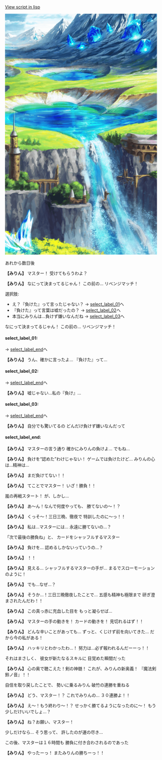 [View script in lisp](../scripts/10151303.txt)

![highland.png](../images/backgrounds/highland.png)

あれから数日後

**【みりん】**
マスター！
受けてもらうわよ？

**【みりん】**
なにって決まってるじゃん！
この前の…
リベンジマッチ！

選択肢:
- え？『負けた』って言ったじゃない？ → [select_label_01](#select_label_01)へ
- 『負けた』って言葉は嘘だったの？ → [select_label_02](#select_label_02)へ
- 本当にみりんは…負けず嫌いなんだね → [select_label_03](#select_label_03)へ

なにって決まってるじゃん！
この前の…
リベンジマッチ！

#### select_label_01:
 → [select_label_end](#select_label_end)へ

**【みりん】**
うん、確かに言ったよ…
『負けた』って…

#### select_label_02:
 → [select_label_end](#select_label_end)へ

**【みりん】**
嘘じゃない…私の『負け』…

#### select_label_03:
 → [select_label_end](#select_label_end)へ

**【みりん】**
自分でも驚いてるの
どんだけ負けず嫌いなんだって

#### select_label_end:

**【みりん】**
マスターの言う通り
確かにみりんの負けよ…
でもね…

**【みりん】**
負けを“認めた”わけじゃない！
ゲームでは負けたけど…
みりんの心は…精神は…

**【みりん】**
まだ負けてない！！

**【みりん】**
てことでマスター！
いざ！勝負！！

嵐の再戦スタート！
が、しかし…

**【みりん】**
あ〜ん！なんで何度やっても、
勝てないの〜！？

**【みりん】**
くっそ〜！三日三晩、徹夜で
特訓したのに〜っ！！

**【みりん】**
私は…マスターには…
永遠に勝てないの…？

「次で最後の勝負ね」と、
カードをシャッフルするマスター

**【みりん】**
負けを…
認めるしかないっていうの…？

**【みりん】**
！！

**【みりん】**
見える…
シャッフルするマスターの手が…
まるでスローモーションのように！

**【みりん】**
でも…なぜ…？

**【みりん】**
そうか…！三日三晩徹夜したことで…
五感も精神も極限まで
研ぎ澄まされたんだわ！！

**【みりん】**
この真っ赤に充血した目を
もっと凝らせば…

**【みりん】**
マスターの手の動きを！
カードの動きを！
見切れるはず！！

**【みりん】**
どんな辛いことがあっても…
ずっと、くじけず前を向いてきた…
だから今の私がある！

**【みりん】**
ハッキリとわかったわ…！
努力は…必ず報われるんだーーっ！！

それはまさしく、
彼女が新たなるスキルに
目覚めた瞬間だった

**【みりん】**
心の奥で聴こえた！剣の神髄！
これが、みりんの新奥義！
『魔法剣鈴ノ音』！！

自信を取り戻したことで、
勢いに乗るみりん
破竹の連勝を重ねる

**【みりん】**
どう、マスター！？
これでみりんの…
３０連勝よ！！

**【みりん】**
え〜！もう終わり〜！？
せっかく勝てるようになったのに〜！
もう少しだけいいでしょ…？

**【みりん】**
ね？お願い、マスター！

少しだけなら…
そう思って、
許したのが運の尽き…

この後、マスターは１６時間も
勝負に付き合わされるのであった

**【みりん】**
やったーっ！
またみりんの勝ちーっ！！
